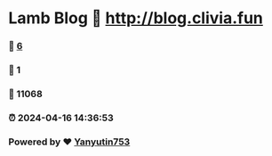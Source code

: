 # Lamb Blog :link: http://blog.clivia.fun 
### :page_facing_up: [6](http://blog.clivia.fun/tag.html) 
### :speech_balloon: 1 
### :hibiscus: 11068 
### :alarm_clock: 2024-04-16 14:36:53 
### Powered by :heart: [Yanyutin753](https://github.com/Yanyutin753/Gmeek)
